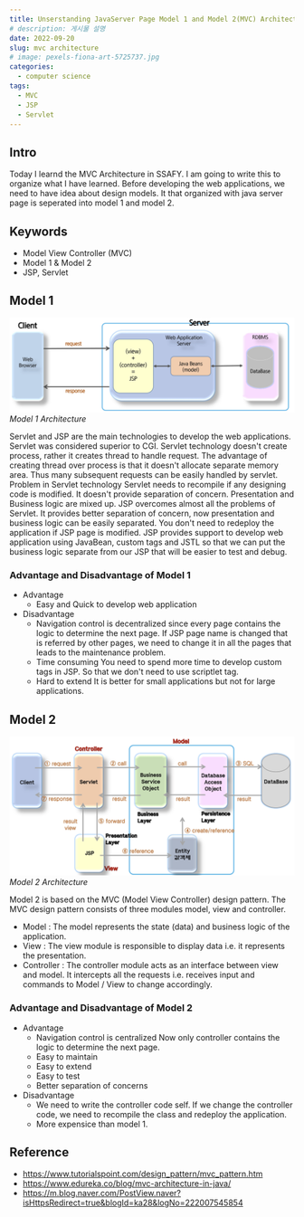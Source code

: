 ```yaml
---
title: Unserstanding JavaServer Page Model 1 and Model 2(MVC) Architecture
# description: 게시물 설명
date: 2022-09-20
slug: mvc architecture
# image: pexels-fiona-art-5725737.jpg
categories:
  - computer science
tags:
  - MVC
  - JSP
  - Servlet
---
```


## Intro

Today I learnd the MVC Architecture in SSAFY. I am going to write this to organize what I have learned. Before developing the web applications, we need to have idea about design models. It that organized with java server page is seperated into model 1 and model 2.

## Keywords

- Model View Controller (MVC)
- Model 1 & Model 2
- JSP, Servlet

## Model 1

![](fig1.png)_Model 1 Architecture_

Servlet and JSP are the main technologies to develop the web applications. Servlet was considered superior to CGI. Servlet technology doesn't create process, rather it creates thread to handle request. The advantage of creating thread over process is that it doesn't allocate separate memory area. Thus many subsequent requests can be easily handled by servlet. Problem in Servlet technology Servlet needs to recompile if any designing code is modified. It doesn't provide separation of concern. Presentation and Business logic are mixed up. JSP overcomes almost all the problems of Servlet. It provides better separation of concern, now presentation and business logic can be easily separated. You don't need to redeploy the application if JSP page is modified. JSP provides support to develop web application using JavaBean, custom tags and JSTL so that we can put the business logic separate from our JSP that will be easier to test and debug.

### Advantage and Disadvantage of Model 1

- Advantage
  - Easy and Quick to develop web application
- Disadvantage
  - Navigation control is decentralized since every page contains the logic to determine the next page. If JSP page name is changed that is referred by other pages, we need to change it in all the pages that leads to the maintenance problem.
  - Time consuming You need to spend more time to develop custom tags in JSP. So that we don't need to use scriptlet tag.
  - Hard to extend It is better for small applications but not for large applications.

## Model 2

![](fig2.png)_Model 2 Architecture_

Model 2 is based on the MVC (Model View Controller) design pattern. The MVC design pattern consists of three modules model, view and controller.

- Model : The model represents the state (data) and business logic of the application.
- View : The view module is responsible to display data i.e. it represents the presentation.
- Controller : The controller module acts as an interface between view and model. It intercepts all the requests i.e. receives input and commands to Model / View to change accordingly.

### Advantage and Disadvantage of Model 2

- Advantage
  - Navigation control is centralized Now only controller contains the logic to determine the next page.
  - Easy to maintain
  - Easy to extend
  - Easy to test
  - Better separation of concerns
- Disadvantage
  - We need to write the controller code self. If we change the controller code, we need to recompile the class and redeploy the application.
  - More expensice than model 1.

## Reference

- https://www.tutorialspoint.com/design_pattern/mvc_pattern.htm
- https://www.edureka.co/blog/mvc-architecture-in-java/
- https://m.blog.naver.com/PostView.naver?isHttpsRedirect=true&blogId=ka28&logNo=222007545854
